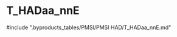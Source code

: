 # T_HADaa_nnE

<!-- ATTENTION : Ne pas supprimer ou modifier la ligne ci-dessous -->
#include ".byproducts_tables/PMSI/PMSI HAD/T_HADaa_nnE.md"
<!-- ATTENTION : Ne pas supprimer ou modifier la ligne ci-dessus -->
